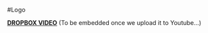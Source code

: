 #Logo

[**DROPBOX VIDEO**](https://www.dropbox.com/s/sguy21ck9kzkajf/buddyboss-theme-options-logos.mp4?raw=1)
(To be embedded once we upload it to Youtube...)